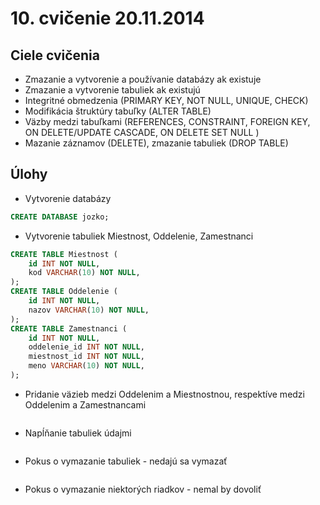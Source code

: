 # 10. cvičenie 20.11.2014
## Ciele cvičenia
* Zmazanie a vytvorenie a používanie databázy ak existuje
* Zmazanie a vytvorenie tabuliek ak existujú
* Integritné obmedzenia (PRIMARY KEY, NOT NULL, UNIQUE, CHECK)
* Modifikácia štruktúry tabuľky (ALTER TABLE)
* Väzby medzi tabuľkami (REFERENCES, CONSTRAINT, FOREIGN KEY, ON DELETE/UPDATE CASCADE, ON DELETE SET NULL )
* Mazanie záznamov (DELETE), zmazanie tabuliek (DROP TABLE)

## Úlohy
* Vytvorenie databázy
```sql
CREATE DATABASE jozko;
```
* Vytvorenie tabuliek Miestnost, Oddelenie, Zamestnanci
```sql
CREATE TABLE Miestnost (
	id INT NOT NULL,
	kod VARCHAR(10) NOT NULL,
);
CREATE TABLE Oddelenie (
	id INT NOT NULL,
	nazov VARCHAR(10) NOT NULL,
);
CREATE TABLE Zamestnanci (
	id INT NOT NULL,
	oddelenie_id INT NOT NULL,
	miestnost_id INT NOT NULL,
	meno VARCHAR(10) NOT NULL,
);
```
* Pridanie väzieb medzi Oddelenim a Miestnostnou, respektíve medzi Oddelenim a Zamestnancami
```sql

```
* Napĺňanie tabuliek údajmi
```sql

```
* Pokus o vymazanie tabuliek - nedajú sa vymazať
```sql

```
* Pokus o vymazanie niektorých riadkov - nemal by dovoliť
```sql

```

